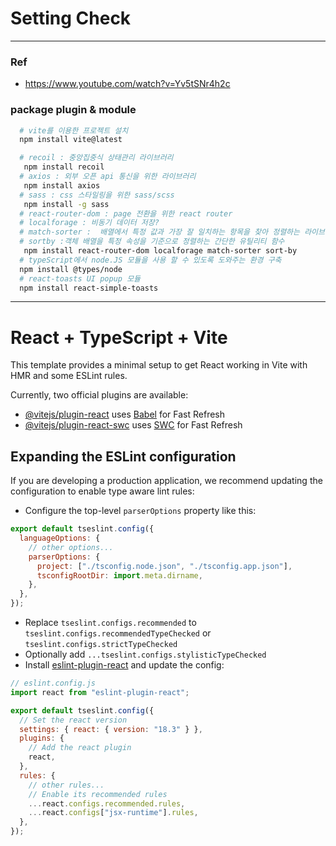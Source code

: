 # Setting Check

---

### Ref

- https://www.youtube.com/watch?v=Yv5tSNr4h2c

### package plugin & module

```bash
  # vite를 이용한 프로젝트 설치
  npm install vite@latest

  # recoil : 중앙집중식 상태관리 라이브러리
   npm install recoil
  # axios : 외부 오픈 api 통신을 위한 라이브러리
   npm install axios
  # sass : css 스타일링을 위한 sass/scss
   npm install -g sass
  # react-router-dom : page 전환을 위한 react router
  # localforage : 비동기 데이터 저장?
  # match-sorter :  배열에서 특정 값과 가장 잘 일치하는 항목을 찾아 정렬하는 라이브러리
  # sortby :객체 배열을 특정 속성을 기준으로 정렬하는 간단한 유틸리티 함수
   npm install react-router-dom localforage match-sorter sort-by
  # typeScript에서 node.JS 모듈을 사용 할 수 있도록 도와주는 환경 구축
  npm install @types/node
  # react-toasts UI popup 모듈
  npm install react-simple-toasts

```

---

# React + TypeScript + Vite

This template provides a minimal setup to get React working in Vite with HMR and some ESLint rules.

Currently, two official plugins are available:

- [@vitejs/plugin-react](https://github.com/vitejs/vite-plugin-react/blob/main/packages/plugin-react/README.md) uses [Babel](https://babeljs.io/) for Fast Refresh
- [@vitejs/plugin-react-swc](https://github.com/vitejs/vite-plugin-react-swc) uses [SWC](https://swc.rs/) for Fast Refresh

## Expanding the ESLint configuration

If you are developing a production application, we recommend updating the configuration to enable type aware lint rules:

- Configure the top-level `parserOptions` property like this:

```js
export default tseslint.config({
  languageOptions: {
    // other options...
    parserOptions: {
      project: ["./tsconfig.node.json", "./tsconfig.app.json"],
      tsconfigRootDir: import.meta.dirname,
    },
  },
});
```

- Replace `tseslint.configs.recommended` to `tseslint.configs.recommendedTypeChecked` or `tseslint.configs.strictTypeChecked`
- Optionally add `...tseslint.configs.stylisticTypeChecked`
- Install [eslint-plugin-react](https://github.com/jsx-eslint/eslint-plugin-react) and update the config:

```js
// eslint.config.js
import react from "eslint-plugin-react";

export default tseslint.config({
  // Set the react version
  settings: { react: { version: "18.3" } },
  plugins: {
    // Add the react plugin
    react,
  },
  rules: {
    // other rules...
    // Enable its recommended rules
    ...react.configs.recommended.rules,
    ...react.configs["jsx-runtime"].rules,
  },
});
```
